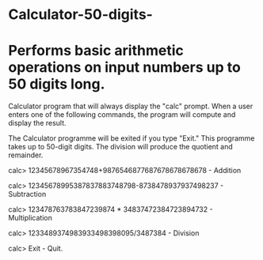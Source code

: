 # Calculator-50-digits-
# Performs basic arithmetic operations on input numbers up to 50 digits long.
Calculator program that will always display the "calc" prompt. When a user enters one of the following commands, the program will compute and display the result.

The Calculator programme will be exited if you type "Exit." This programme takes up to 50-digit digits. The division will produce the quotient and remainder.

calc> 12345678967354748+9876546877687678678678678 - Addition

calc> 12345678995387837883748798-8738478937937498237 - Subtraction

calc> 123478763783847239874 * 34837472384723894732 - Multiplication

calc> 1233489374983933498398095/3487384 - Division

calc> Exit - Quit.
